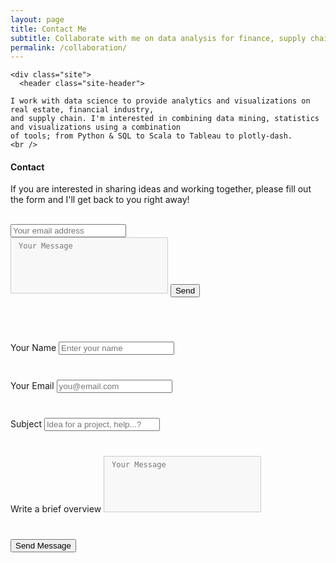 ```yaml
---
layout: page
title: Contact Me
subtitle: Collaborate with me on data analysis for finance, supply chain or real estate
permalink: /collaboration/
---
```

<html lang="en">

  <body>

    <div class="site">
      <header class="site-header">

<!-- site-header -->
   <div class="page-content">

    I work with data science to provide analytics and visualizations on real estate, financial industry, 
    and supply chain. I'm interested in combining data mining, statistics and visualizations using a combination
    of tools; from Python & SQL to Scala to Tableau to plotly-dash.
	<br />

   </div>

<!--
<h2> Customers </h2>

<div class="projects">
  <div class="grid no-gutters">
    <div class="unit half">
      <div class="project">
        <h4 class="project-title"><a href="https://www.certace.com/" target="_blank">certace</a></h4>
        <p><img src="/assets/img/certace.png" width='800'></p>
      </div>
    </div>
    
    <div class="unit half">
      <div class="project">
        <h4 class="project-title"><a href="http://alphacruncher.com/" target='_blank'>alphacruncher</a></h4>
        <p><img src="/assets/img/alphacruncher.svg" width='800'></p>
      </div>
    </div>

  </div>
</div>
-->

<h4> Contact </h4>

If you are interested in sharing ideas and working together, please fill out the form and I'll get back to you right away!
<br/>
<html>
<head>
<style> 
textarea {
  width: 50%;
  height: 90px;
  padding: 6px 12px;
  box-sizing: border-box;
  border: 1px solid #ccc;
  border-radius: 1px;
  background-color: #f8f8f8;
  font-size: 12px;
  resize: none;
}
</style>
</head>
</html>

<br/>
    <div id='formview'>
      <form action="https://formspree.io/gugolwifi@gmail.com" method="POST" class="cform">
        <input type="email" name="email" placeholder="Your email address">
        <br/>
        <textarea type="message" placeholder="Your Message"></textarea>
          <input type="hidden" name="_subject" value="request">
          <input type="text" name="_gotcha" style="display:none">
          <button type="submit">Send</button>
      </form>
    </div>

<br />

<html>
  <head>
    <style>
      div.elem-group {
  margin: 40px 0;
}

label {
  display: block;
  font-family: 'Aleo';
  padding-bottom: 4px;
  font-size: 1.25em;
}

input, select, textarea {
  border-radius: 2px;
  border: 1px solid #ccc;
  box-sizing: border-box;
  font-size: 1.25em;
  font-family: 'Aleo';
  width: 500px;
  padding: 8px;
}

textarea {
  height: 250px;
}

button {
  height: 50px;
  background: green;
  color: white;
  border: 2px solid darkgreen;
  font-size: 1.25em;
  font-family: 'Aleo';
  border-radius: 4px;
  cursor: pointer;
}

button:hover {
  border: 2px solid black;
}
</style>
</head>
</html>


<form action="contact.php" method="post">
  <div class="elem-group">
    <label for="name">Your Name</label>
    <input type="text" id="name" name="visitor_name" placeholder="Enter your name" pattern=[A-Z\sa-z]{3,20} required>
  </div>
  <div class="elem-group">
    <label for="email">Your Email</label>
    <input type="email" id="email" name="visitor_email" placeholder="you@email.com" required>
  </div>
  <div class="elem-group">
    <label for="title">Subject</label>
    <input type="text" id="title" name="email_title" required placeholder="Idea for a project, help...?" pattern=[A-Za-z0-9\s]{8,60}>
  </div>
  <div class="elem-group">
    <label for="message">Write a brief overview</label>
    <textarea id="message" name="visitor_message" placeholder="Your Message" required></textarea>
  </div>
  <button type="submit">Send Message</button>
</form>
